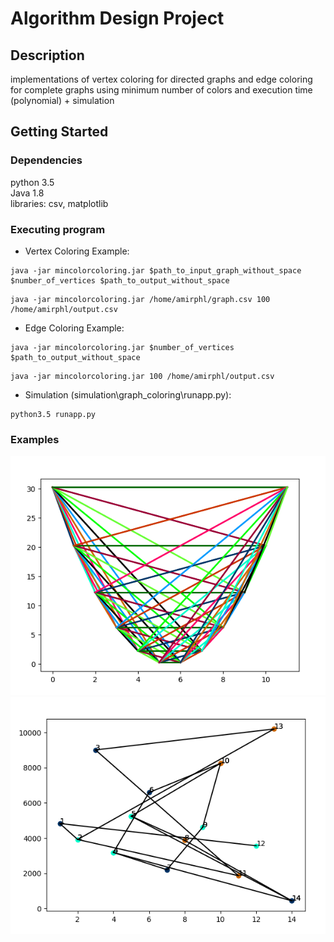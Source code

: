 # Algorithm Design Project

## Description
implementations of vertex coloring for directed graphs and edge coloring for complete graphs using minimum number of colors and execution time (polynomial) + simulation

## Getting Started

### Dependencies
python 3.5</br>
Java 1.8</br>
libraries: csv, matplotlib

### Executing program

* Vertex Coloring Example:
```
java -jar mincolorcoloring.jar $path_to_input_graph_without_space $number_of_vertices $path_to_output_without_space
```
```
java -jar mincolorcoloring.jar /home/amirphl/graph.csv 100 /home/amirphl/output.csv
```
* Edge Coloring Example:
```
java -jar mincolorcoloring.jar $number_of_vertices $path_to_output_without_space
```
```
java -jar mincolorcoloring.jar 100 /home/amirphl/output.csv
```
* Simulation (simulation\graph_coloring\runapp.py):
```
python3.5 runapp.py
```

### Examples
![edge coloring example](https://github.com/amirphl/algorithm-design-project/blob/master/edge-coloring-result-example.PNG)
![vertex coloring example](https://github.com/amirphl/algorithm-design-project/blob/master/vertex-coloring-result-example.PNG)
